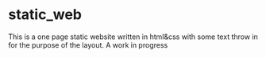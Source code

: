 # static_web
This is a one page static website written in html&css with some text throw in for the purpose of the layout. 
A work in progress
